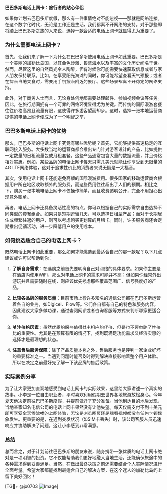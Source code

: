 **巴巴多斯电话上网卡：旅行者的贴心伴侣**

如果你计划去巴巴多斯度假，那么有一件事情绝对不能忽视——那就是网络连接。在这个数字化时代，无论是工作还是生活，我们都离不开网络的支持。对于那些即将踏上巴巴多斯之旅的人来说，选择一款合适的电话上网卡就显得尤为重要了。

### 为什么需要电话上网卡？

首先，让我们来了解一下为什么在巴巴多斯使用电话上网卡如此重要。巴巴多斯是一个美丽的加勒比岛国，以其金色沙滩、碧蓝海水以及丰富的文化历史闻名于世。然而，尽管这里的自然风光令人陶醉，但有时候你可能需要快速获取信息或者与家人朋友保持联系。比如，在享受阳光海滩的同时，你可能希望查看天气预报；或者在探索当地美食时，需要用手机搜索附近的餐厅。这些场景都离不开稳定的网络支持。

此外，对于商务人士而言，无论身处何地都需要处理邮件、参加视频会议等任务。因此，在旅行期间拥有一个可靠的网络环境显得尤为关键。而传统的国际漫游套餐往往价格高昂且流量有限，这使得许多游客望而却步。这时，选择一张本地运营商提供的电话上网卡便成为了一个明智之举。

### 巴巴多斯电话上网卡的优势

那么，巴巴多斯的电话上网卡究竟有哪些优势呢？首先，它能够提供高速稳定的互联网接入服务。大多数当地的运营商都会推出专门针对游客设计的产品，比如提供一定数量的日租流量包或月租套餐。这些产品通常包含大量的数据流量，并且价格相对实惠。例如，某些品牌的电话上网卡每天只需几美元就能让你享受到无限量的4G LTE网络体验，这对于追求性价比的消费者来说无疑是一大福音。

其次，使用电话上网卡还能避免高额的国际漫游费用。很多国家的移动运营商会根据用户所在地区收取额外的服务费，而这些费用往往超出了人们的预期。相比之下，购买一张本地电话上网卡不仅操作简单，而且收费透明公开，完全不用担心出现意外账单。

再者，电话上网卡还具备灵活性高的特点。你可以根据自己的实际需求自由选择不同类型的套餐组合。如果只是短期逗留几天，可以选择日租型产品；而对于长期居住或频繁往返的用户，则可以考虑购买更划算的月租卡。同时，许多服务商还会定期推出促销活动，进一步降低用户的使用成本。

### 如何挑选适合自己的电话上网卡？

既然电话上网卡如此重要，那么如何才能挑选到最适合自己的那一款呢？以下几点建议或许可以帮助到你：

1. **了解自身需求**：在选购之前首先要明确自己对网络的具体要求。如果你主要是在酒店内使用WiFi，那么对电话上网卡的需求可能并不高；但如果你经常外出游玩并且需要随时在线，则应该优先考虑那些覆盖范围广、信号强度好的产品。

2. **比较各品牌的服务质量**：目前市场上有许多知名的通信公司都在巴巴多斯运营着各自的业务，如Digicel、Flow等。它们各自都有自己的特色和服务内容，因此建议大家多做功课，通过查阅网评或者咨询客服等方式来判断哪家更适合你。

3. **关注价格因素**：虽然优质的服务值得付出相应的代价，但是也不要忽略了性价比的重要性。尤其是在预算有限的情况下，找到既满足功能需求又经济实惠的选择才是最理想的状态。

4. **注意售后服务保障**：除了产品质量本身之外，售后服务也是评判一家企业好坏的重要标准之一。当遇到问题时能否及时得到解决直接影响着整个用户体验。所以在决定之前最好先了解一下该品牌的售后政策。

### 实际案例分享

为了让大家更加直观地感受到电话上网卡的实际效果，这里给大家讲述一个真实的故事。小李是一位自由职业者，平时喜欢利用假期去世界各地旅游放松身心。今年夏天他决定前往巴巴多斯度假，并提前做好了充分准备。当他到达目的地后发现，当地某家知名电信公司的电话上网卡果然没有让他失望。每天仅需支付不到十美元即可享受全天候流畅的上网体验，无论是浏览网页还是观看视频都没有任何卡顿现象发生。更重要的是，在遇到突发状况（如SIM卡丢失）时，该公司客服人员迅速响应并协助解决了问题，这让小李感到非常满意。

### 总结

总而言之，对于计划前往巴巴多斯的朋友来说，随身携带一张优质的电话上网卡绝对是一项明智的投资。它不仅能帮助我们更好地融入当地生活，还能确保旅途中的各种需求得到妥善满足。当然，在做出最终决策之前还需要结合个人实际情况进行全面考量。希望大家都能找到最适合自己的解决方案，在这个迷人的加勒比岛屿上留下美好回忆！

[TG💪+ @jx0703 ![Image](https://github.com/user-attachments/assets/dbca1d08-cadb-493c-b0ec-ad6f7a83f270)]